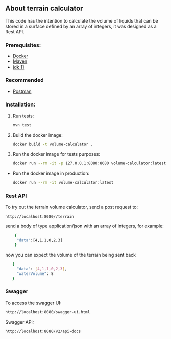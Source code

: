 
## About terrain calculator

This code has the intention to calculate the volume of liquids that can be stored in a surface defined by an array of integers, it was designed as a Rest API.

### Prerequisites:

* [Docker](https://www.docker.com/)
* [Maven](https://maven.apache.org/)
* [jdk 11](https://docs.aws.amazon.com/corretto/latest/corretto-11-ug/downloads-list.html)

### Recommended
* [Postman](https://www.postman.com/)

### Installation:
1. Run tests:
   ```sh
   mvn test
   ```
  
2. Build the docker image:
   ```sh
   docker build -t volume-calculator .
   ```

3. Run the docker image for tests purposes:
   ```sh
   docker run --rm -it -p 127.0.0.1:8080:8080 volume-calculator:latest
   ```
   
* Run the docker image in production:
   ```sh
   docker run --rm -it volume-calculator:latest
   ```
   
### Rest API

To try out the terrain volume calculator, send a post request to:

   ```sh
   http://localhost:8080//terrain
   ```

send a body of type application/json with an array of integers, for example:

   ```sh
       {
        "data":[4,1,1,0,2,3]
       }
   ```

now you can expect the volume of the terrain being sent back

   ```sh
      {
        "data": [4,1,1,0,2,3],
        "waterVolume": 8
      }
   ```

### Swagger

To access the swagger UI:

   ```sh
   http://localhost:8080/swagger-ui.html
   ```

Swagger API:

   ```sh
   http://localhost:8080/v2/api-docs
   ```
